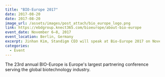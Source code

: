 ```yaml
---
title: "BIO-Europe 2017"
date: 2017-08-20
date: 2017-08-20
image_url: /assets/images/post_attach/bio_europe_logo.png
link: https://ebdgroup.knect365.com/bioeurope/about-bio-europe
event_date: November 6–8, 2017
event_location: Berlin, Germany
excerpt: Jinhan Kim, Standigm CEO will speak at Bio-Europe 2017 on November 7, 2017. Meet him in Berlin.
categories:
  - Event
---
```


The 23rd annual BIO-Europe is Europe's largest partnering conference serving the global biotechnology industry. 

